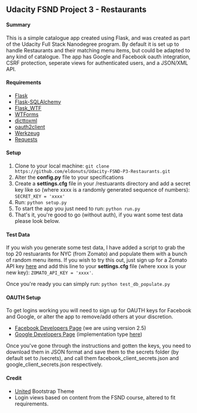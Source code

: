 ## Udacity FSND Project 3 - Restaurants

#### Summary

This is a simple catalogue app created using Flask, and was created as part of the Udacity Full Stack Nanodegree program. By default it is set up to handle Restaurants and their matching menu items, but could be adapted to any kind of catalogue. The app has Google and Facebook oauth integration, CSRF protection, seperate views for authenticated users, and a JSON/XML API.

#### Requirements

* [Flask](http://flask.pocoo.org/)
* [Flask-SQLAlchemy](http://flask-sqlalchemy.pocoo.org/)
* [Flask_WTF](https://flask-wtf.readthedocs.org)
* [WTForms](https://wtforms.readthedocs.org)
* [dicttoxml](https://pypi.python.org/pypi/dicttoxml)
* [oauth2client](https://pypi.python.org/pypi/oauth2client)
* [Werkzeug](http://werkzeug.pocoo.org/)
* [Requests](http://docs.python-requests.org/)

#### Setup

1. Clone to your local machine: ```git clone https://github.com/eldonuts/Udacity-FSND-P3-Restaurants.git```
2. Alter the **config.py** file to your specifications
3. Create a **settings.cfg** file in your /restuarants directory and add a secret key like so (where xxxx is a randomly generated sequence of numbers): ```SECRET_KEY = 'xxxx'```
4. Run: ```python setup.py```
5. To start the app you just need to run: ```python run.py```
6. That's it, you're good to go (without auth), if you want some test data please look below.

#### Test Data

If you wish you generate some test data, I have added a script to grab the top 20 restuarants for NYC (from Zomato) and populate them with a bunch of random menu items. If you wish to try this out, just sign up for a Zomato API key [here](https://developers.zomato.com) and add this line to your **settings.cfg** file (where xxxx is your new key): ```ZOMATO_API_KEY = 'xxxx'```.

Once you're ready you can simply run: ```python test_db_populate.py```

#### OAUTH Setup

To get logins working you will need to sign up for OAUTH keys for Facebook and Google, or alter the app to remove/add others at your discretion.

* [Facebook Developers Page](https://developers.facebook.com/) (we are using version 2.5)
* [Google Developers Page](https://console.developers.google.com/) (implementation type [here](https://developers.google.com/identity/sign-in/web/server-side-flow))

Once you've gone through the instructions and gotten the keys, you need to download them in JSON format and save them to the secrets folder (by default set to /secrets), and call them facebook_client_secrets.json and google_client_secrets.json respectively.

#### Credit

* [United](https://bootswatch.com/united/) Bootstrap Theme
* Login views based on content from the FSND course, altered to fit requirements.
